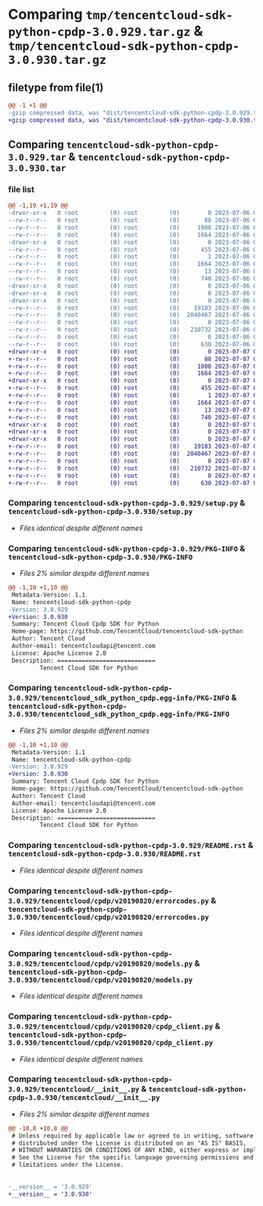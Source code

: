 # Comparing `tmp/tencentcloud-sdk-python-cpdp-3.0.929.tar.gz` & `tmp/tencentcloud-sdk-python-cpdp-3.0.930.tar.gz`

## filetype from file(1)

```diff
@@ -1 +1 @@
-gzip compressed data, was "dist/tencentcloud-sdk-python-cpdp-3.0.929.tar", last modified: Thu Jul  6 00:23:24 2023, max compression
+gzip compressed data, was "dist/tencentcloud-sdk-python-cpdp-3.0.930.tar", last modified: Fri Jul  7 00:21:05 2023, max compression
```

## Comparing `tencentcloud-sdk-python-cpdp-3.0.929.tar` & `tencentcloud-sdk-python-cpdp-3.0.930.tar`

### file list

```diff
@@ -1,19 +1,19 @@
-drwxr-xr-x   0 root         (0) root         (0)        0 2023-07-06 00:23:24.000000 tencentcloud-sdk-python-cpdp-3.0.929/
--rw-r--r--   0 root         (0) root         (0)       88 2023-07-06 00:23:24.000000 tencentcloud-sdk-python-cpdp-3.0.929/setup.cfg
--rw-r--r--   0 root         (0) root         (0)     1008 2023-07-06 00:23:24.000000 tencentcloud-sdk-python-cpdp-3.0.929/setup.py
--rw-r--r--   0 root         (0) root         (0)     1664 2023-07-06 00:23:24.000000 tencentcloud-sdk-python-cpdp-3.0.929/PKG-INFO
-drwxr-xr-x   0 root         (0) root         (0)        0 2023-07-06 00:23:24.000000 tencentcloud-sdk-python-cpdp-3.0.929/tencentcloud_sdk_python_cpdp.egg-info/
--rw-r--r--   0 root         (0) root         (0)      455 2023-07-06 00:23:24.000000 tencentcloud-sdk-python-cpdp-3.0.929/tencentcloud_sdk_python_cpdp.egg-info/SOURCES.txt
--rw-r--r--   0 root         (0) root         (0)        1 2023-07-06 00:23:24.000000 tencentcloud-sdk-python-cpdp-3.0.929/tencentcloud_sdk_python_cpdp.egg-info/dependency_links.txt
--rw-r--r--   0 root         (0) root         (0)     1664 2023-07-06 00:23:24.000000 tencentcloud-sdk-python-cpdp-3.0.929/tencentcloud_sdk_python_cpdp.egg-info/PKG-INFO
--rw-r--r--   0 root         (0) root         (0)       13 2023-07-06 00:23:24.000000 tencentcloud-sdk-python-cpdp-3.0.929/tencentcloud_sdk_python_cpdp.egg-info/top_level.txt
--rw-r--r--   0 root         (0) root         (0)      740 2023-07-06 00:23:24.000000 tencentcloud-sdk-python-cpdp-3.0.929/README.rst
-drwxr-xr-x   0 root         (0) root         (0)        0 2023-07-06 00:23:24.000000 tencentcloud-sdk-python-cpdp-3.0.929/tencentcloud/
-drwxr-xr-x   0 root         (0) root         (0)        0 2023-07-06 00:23:24.000000 tencentcloud-sdk-python-cpdp-3.0.929/tencentcloud/cpdp/
-drwxr-xr-x   0 root         (0) root         (0)        0 2023-07-06 00:23:24.000000 tencentcloud-sdk-python-cpdp-3.0.929/tencentcloud/cpdp/v20190820/
--rw-r--r--   0 root         (0) root         (0)    19183 2023-07-06 00:23:24.000000 tencentcloud-sdk-python-cpdp-3.0.929/tencentcloud/cpdp/v20190820/errorcodes.py
--rw-r--r--   0 root         (0) root         (0)  2040467 2023-07-06 00:23:24.000000 tencentcloud-sdk-python-cpdp-3.0.929/tencentcloud/cpdp/v20190820/models.py
--rw-r--r--   0 root         (0) root         (0)        0 2023-07-06 00:23:24.000000 tencentcloud-sdk-python-cpdp-3.0.929/tencentcloud/cpdp/v20190820/__init__.py
--rw-r--r--   0 root         (0) root         (0)   210732 2023-07-06 00:23:24.000000 tencentcloud-sdk-python-cpdp-3.0.929/tencentcloud/cpdp/v20190820/cpdp_client.py
--rw-r--r--   0 root         (0) root         (0)        0 2023-07-06 00:23:24.000000 tencentcloud-sdk-python-cpdp-3.0.929/tencentcloud/cpdp/__init__.py
--rw-r--r--   0 root         (0) root         (0)      630 2023-07-06 00:23:24.000000 tencentcloud-sdk-python-cpdp-3.0.929/tencentcloud/__init__.py
+drwxr-xr-x   0 root         (0) root         (0)        0 2023-07-07 00:21:05.000000 tencentcloud-sdk-python-cpdp-3.0.930/
+-rw-r--r--   0 root         (0) root         (0)       88 2023-07-07 00:21:05.000000 tencentcloud-sdk-python-cpdp-3.0.930/setup.cfg
+-rw-r--r--   0 root         (0) root         (0)     1008 2023-07-07 00:21:05.000000 tencentcloud-sdk-python-cpdp-3.0.930/setup.py
+-rw-r--r--   0 root         (0) root         (0)     1664 2023-07-07 00:21:05.000000 tencentcloud-sdk-python-cpdp-3.0.930/PKG-INFO
+drwxr-xr-x   0 root         (0) root         (0)        0 2023-07-07 00:21:05.000000 tencentcloud-sdk-python-cpdp-3.0.930/tencentcloud_sdk_python_cpdp.egg-info/
+-rw-r--r--   0 root         (0) root         (0)      455 2023-07-07 00:21:05.000000 tencentcloud-sdk-python-cpdp-3.0.930/tencentcloud_sdk_python_cpdp.egg-info/SOURCES.txt
+-rw-r--r--   0 root         (0) root         (0)        1 2023-07-07 00:21:05.000000 tencentcloud-sdk-python-cpdp-3.0.930/tencentcloud_sdk_python_cpdp.egg-info/dependency_links.txt
+-rw-r--r--   0 root         (0) root         (0)     1664 2023-07-07 00:21:05.000000 tencentcloud-sdk-python-cpdp-3.0.930/tencentcloud_sdk_python_cpdp.egg-info/PKG-INFO
+-rw-r--r--   0 root         (0) root         (0)       13 2023-07-07 00:21:05.000000 tencentcloud-sdk-python-cpdp-3.0.930/tencentcloud_sdk_python_cpdp.egg-info/top_level.txt
+-rw-r--r--   0 root         (0) root         (0)      740 2023-07-07 00:21:05.000000 tencentcloud-sdk-python-cpdp-3.0.930/README.rst
+drwxr-xr-x   0 root         (0) root         (0)        0 2023-07-07 00:21:05.000000 tencentcloud-sdk-python-cpdp-3.0.930/tencentcloud/
+drwxr-xr-x   0 root         (0) root         (0)        0 2023-07-07 00:21:05.000000 tencentcloud-sdk-python-cpdp-3.0.930/tencentcloud/cpdp/
+drwxr-xr-x   0 root         (0) root         (0)        0 2023-07-07 00:21:05.000000 tencentcloud-sdk-python-cpdp-3.0.930/tencentcloud/cpdp/v20190820/
+-rw-r--r--   0 root         (0) root         (0)    19183 2023-07-07 00:21:05.000000 tencentcloud-sdk-python-cpdp-3.0.930/tencentcloud/cpdp/v20190820/errorcodes.py
+-rw-r--r--   0 root         (0) root         (0)  2040467 2023-07-07 00:21:05.000000 tencentcloud-sdk-python-cpdp-3.0.930/tencentcloud/cpdp/v20190820/models.py
+-rw-r--r--   0 root         (0) root         (0)        0 2023-07-07 00:21:05.000000 tencentcloud-sdk-python-cpdp-3.0.930/tencentcloud/cpdp/v20190820/__init__.py
+-rw-r--r--   0 root         (0) root         (0)   210732 2023-07-07 00:21:05.000000 tencentcloud-sdk-python-cpdp-3.0.930/tencentcloud/cpdp/v20190820/cpdp_client.py
+-rw-r--r--   0 root         (0) root         (0)        0 2023-07-07 00:21:05.000000 tencentcloud-sdk-python-cpdp-3.0.930/tencentcloud/cpdp/__init__.py
+-rw-r--r--   0 root         (0) root         (0)      630 2023-07-07 00:21:05.000000 tencentcloud-sdk-python-cpdp-3.0.930/tencentcloud/__init__.py
```

### Comparing `tencentcloud-sdk-python-cpdp-3.0.929/setup.py` & `tencentcloud-sdk-python-cpdp-3.0.930/setup.py`

 * *Files identical despite different names*

### Comparing `tencentcloud-sdk-python-cpdp-3.0.929/PKG-INFO` & `tencentcloud-sdk-python-cpdp-3.0.930/PKG-INFO`

 * *Files 2% similar despite different names*

```diff
@@ -1,10 +1,10 @@
 Metadata-Version: 1.1
 Name: tencentcloud-sdk-python-cpdp
-Version: 3.0.929
+Version: 3.0.930
 Summary: Tencent Cloud Cpdp SDK for Python
 Home-page: https://github.com/TencentCloud/tencentcloud-sdk-python
 Author: Tencent Cloud
 Author-email: tencentcloudapi@tencent.com
 License: Apache License 2.0
 Description: ============================
         Tencent Cloud SDK for Python
```

### Comparing `tencentcloud-sdk-python-cpdp-3.0.929/tencentcloud_sdk_python_cpdp.egg-info/PKG-INFO` & `tencentcloud-sdk-python-cpdp-3.0.930/tencentcloud_sdk_python_cpdp.egg-info/PKG-INFO`

 * *Files 2% similar despite different names*

```diff
@@ -1,10 +1,10 @@
 Metadata-Version: 1.1
 Name: tencentcloud-sdk-python-cpdp
-Version: 3.0.929
+Version: 3.0.930
 Summary: Tencent Cloud Cpdp SDK for Python
 Home-page: https://github.com/TencentCloud/tencentcloud-sdk-python
 Author: Tencent Cloud
 Author-email: tencentcloudapi@tencent.com
 License: Apache License 2.0
 Description: ============================
         Tencent Cloud SDK for Python
```

### Comparing `tencentcloud-sdk-python-cpdp-3.0.929/README.rst` & `tencentcloud-sdk-python-cpdp-3.0.930/README.rst`

 * *Files identical despite different names*

### Comparing `tencentcloud-sdk-python-cpdp-3.0.929/tencentcloud/cpdp/v20190820/errorcodes.py` & `tencentcloud-sdk-python-cpdp-3.0.930/tencentcloud/cpdp/v20190820/errorcodes.py`

 * *Files identical despite different names*

### Comparing `tencentcloud-sdk-python-cpdp-3.0.929/tencentcloud/cpdp/v20190820/models.py` & `tencentcloud-sdk-python-cpdp-3.0.930/tencentcloud/cpdp/v20190820/models.py`

 * *Files identical despite different names*

### Comparing `tencentcloud-sdk-python-cpdp-3.0.929/tencentcloud/cpdp/v20190820/cpdp_client.py` & `tencentcloud-sdk-python-cpdp-3.0.930/tencentcloud/cpdp/v20190820/cpdp_client.py`

 * *Files identical despite different names*

### Comparing `tencentcloud-sdk-python-cpdp-3.0.929/tencentcloud/__init__.py` & `tencentcloud-sdk-python-cpdp-3.0.930/tencentcloud/__init__.py`

 * *Files 2% similar despite different names*

```diff
@@ -10,8 +10,8 @@
 # Unless required by applicable law or agreed to in writing, software
 # distributed under the License is distributed on an "AS IS" BASIS,
 # WITHOUT WARRANTIES OR CONDITIONS OF ANY KIND, either express or implied.
 # See the License for the specific language governing permissions and
 # limitations under the License.
 
 
-__version__ = '3.0.929'
+__version__ = '3.0.930'
```

